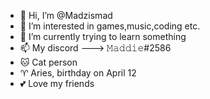 - 👋 Hi, I’m @Madzismad
- 👀 I’m interested in games,music,coding etc.
- 🌱 I’m currently trying to learn something
- 📫 My discord ---> 𝙼𝚊𝚍𝚍𝚒𝚎#2586
- 🐱 Cat person
- ♈ Aries, birthday on April 12
- 💕 Love my friends 
<!---
Madzismad/Madzismad is a ✨ special ✨ repository because its `README.md` (this file) appears on your GitHub profile.
You can click the Preview link to take a look at your changes.
--->
